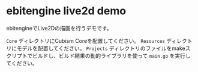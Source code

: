 # ebitengine live2d demo

ebitengineでLive2Dの描画を行うデモです。

`Core` ディレクトリにCubism Coreを配置してください。
`Resources` ディレクトリにモデルを配置してください。
`Projects` ディレクトリのファイルをmakeスクリプトでビルドし、ビルド結果の動的ライブラリを使って `main.go` を実行してください。
